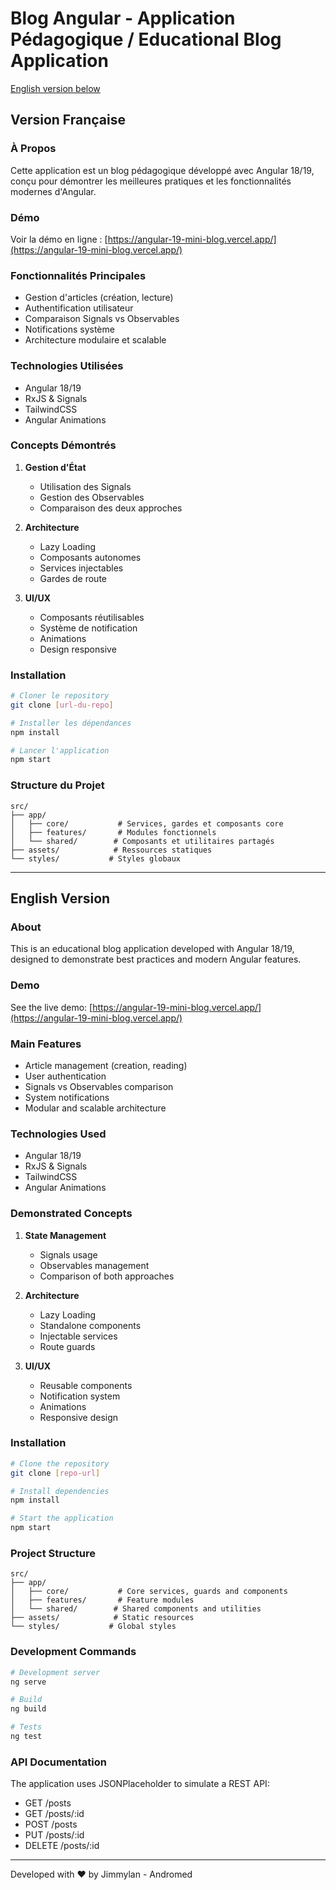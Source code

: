 # Blog Angular - Application Pédagogique / Educational Blog Application

[English version below](#english-version)

## Version Française

### À Propos

Cette application est un blog pédagogique développé avec Angular 18/19, conçu pour démontrer les meilleures pratiques et les fonctionnalités modernes d'Angular.

### Démo

Voir la démo en ligne : [https://angular-19-mini-blog.vercel.app/](https://angular-19-mini-blog.vercel.app/)

### Fonctionnalités Principales

- Gestion d'articles (création, lecture)
- Authentification utilisateur
- Comparaison Signals vs Observables
- Notifications système
- Architecture modulaire et scalable

### Technologies Utilisées

- Angular 18/19
- RxJS & Signals
- TailwindCSS
- Angular Animations

### Concepts Démontrés

1. **Gestion d'État**

   - Utilisation des Signals
   - Gestion des Observables
   - Comparaison des deux approches

2. **Architecture**

   - Lazy Loading
   - Composants autonomes
   - Services injectables
   - Gardes de route

3. **UI/UX**
   - Composants réutilisables
   - Système de notification
   - Animations
   - Design responsive

### Installation

```bash
# Cloner le repository
git clone [url-du-repo]

# Installer les dépendances
npm install

# Lancer l'application
npm start
```

### Structure du Projet

```
src/
├── app/
│   ├── core/           # Services, gardes et composants core
│   ├── features/       # Modules fonctionnels
│   └── shared/        # Composants et utilitaires partagés
├── assets/            # Ressources statiques
└── styles/           # Styles globaux
```

---

## English Version

### About

This is an educational blog application developed with Angular 18/19, designed to demonstrate best practices and modern Angular features.

### Demo

See the live demo: [https://angular-19-mini-blog.vercel.app/](https://angular-19-mini-blog.vercel.app/)

### Main Features

- Article management (creation, reading)
- User authentication
- Signals vs Observables comparison
- System notifications
- Modular and scalable architecture

### Technologies Used

- Angular 18/19
- RxJS & Signals
- TailwindCSS
- Angular Animations

### Demonstrated Concepts

1. **State Management**

   - Signals usage
   - Observables management
   - Comparison of both approaches

2. **Architecture**

   - Lazy Loading
   - Standalone components
   - Injectable services
   - Route guards

3. **UI/UX**
   - Reusable components
   - Notification system
   - Animations
   - Responsive design

### Installation

```bash
# Clone the repository
git clone [repo-url]

# Install dependencies
npm install

# Start the application
npm start
```

### Project Structure

```
src/
├── app/
│   ├── core/           # Core services, guards and components
│   ├── features/       # Feature modules
│   └── shared/        # Shared components and utilities
├── assets/            # Static resources
└── styles/           # Global styles
```

### Development Commands

```bash
# Development server
ng serve

# Build
ng build

# Tests
ng test
```

### API Documentation

The application uses JSONPlaceholder to simulate a REST API:

- GET /posts
- GET /posts/:id
- POST /posts
- PUT /posts/:id
- DELETE /posts/:id

---

Developed with ❤️ by Jimmylan - Andromed
